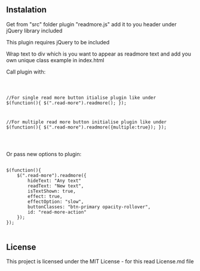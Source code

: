<h2>Instalation</h2>
<p>Get from "src" folder plugin "readmore.js" add it to you header under jQuery library included</p>
<p>This plugin requires jQuery to be included</p>
<p>Wrap text to div which is you want to appear as readmore text and add you own unique class example in index.html</p>
<p>
	Call plugin with:
</p>
<p>
<pre lang="no-highlight">
<code>

//For single read more button itialise plugin like under
$(function(){
	$(".read-more").readmore();
});

//For multiple read more button initialise plugin like under
$(function(){
	$(".read-more").readmore({multiple:true});
});

</code>
</pre>

</p>
<p>
	Or pass new options to plugin:
</p>
<p>
<pre lang="no-highlight">
<code>
$(function(){
	$(".read-more").readmore({
		hideText: "Any text"
		readText: "New text",
		isTextShown: true,
		effect: true,
		effectOption: "slow",
		buttonClasses: "btn-primary opacity-rollover",
		id: "read-more-action"
	});
});
</code>
</pre>
</p>
<h2><a id="user-content-license" class="anchor" aria-hidden="true" href="#license"></a>License</h2>
<p>This project is licensed under the MIT License - for this read License.md file</p>